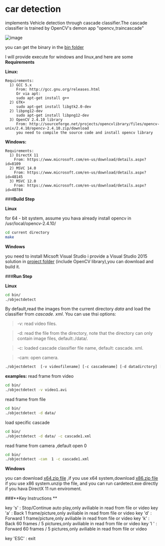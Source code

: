 # car detection

implements Vehicle detection through cascade classifier.The cascade classifier is trained by OpenCV's demon app "opencv_traincascade"

![image](https://github.com/tangchent/cardetect/raw/master/picture/Picture1.png)

you can get the binary in the [bin folder](https://github.com/tangchent/cardetect/tree/master/bin "bin folder")

I will provide execute for windows and linux,and here are some **Requirements**

**Linux:**
    
    Requirements:
      1) GCC 5.x
         From: http://gcc.gnu.org/releases.html
         Or via apt:
         sudo apt-get install g++
      2) GTK+
         sudo apt-get install libgtk2.0-dev
      2) libpng12-dev
         sudo apt-get install libpng12-dev
      3) OpenCV 2.4.10 library
         From: http://sourceforge.net/projects/opencvlibrary/files/opencv-unix/2.4.10/opencv-2.4.10.zip/download
         you need to compile the source code and install opencv library

**Windows:**

    Requirements:
      1) DirectX 11
        From: https://www.microsoft.com/en-us/download/details.aspx?id=8109
      2) MSVC 14.0
        From: https://www.microsoft.com/en-us/download/details.aspx?id=48145
      3) MSVC 12.0
      	From: https://www.microsoft.com/en-us/download/details.aspx?id=40784
\###**Build Step**

**Linux**

for 64 - bit system, assume you hava already install opencv in /usr/local/opencv-2.4.10/
``` bash
cd current directory
make
```
**Windows**

you need to install Micsoft Visual Studio
i provide a Visual Studio 2015 solution in [ project folder](https://github.com/tangchent/cardetect) (include OpenCV library),you can download and build it.

\###**Run Step**

**Linux**
``` bash
cd bin/
./objectdetect
```
By default,read the images from the current directory *data* and load the classifier from *cascade. xml*.
You can use thsi options:
>-v: read video files.

>-d: read the file from the directory, note that the directory can only contain image files, default:./data/.

>-c: loaded cascade classifier file name, default: cascade. xml.

>-cam: open camera.
``` bash
./objectdetect  [-v videofilename] [-c cascadename] [-d datadirctory] [-cam [id]]
```
**examples:**
read frame from video
``` bash
cd bin/
./objectdetect -v video1.avi
```
read frame from file
``` bash
cd bin/
./objectdetect -d data/
```
load specific cascade
``` bash
cd bin/
./objectdetect -d data/ -c cascade1.xml
```
read frame from camera ,default open 0
``` bash
cd bin/
./objectdetect -cam  1 -c cascade1.xml
```
**Windows**

you can download [x64.zip file](https://github.com/tangchent/cardetect/blob/master/bin/x86.rar) ,if you use x64 system,download [x86.zip file](https://github.com/tangchent/cardetect/blob/master/bin/x86.rar) if you use x86 system.unzip the file, and you can run cardetect.exe directly if you hava DirectX 11 run enviroment.


\###**Key Instructions **

key 's' : Stop/Continue auto play,only aviliable in read from file or video
key 'a' : Back 1 frame/picture,only aviliable in read from file or video
key 'd' : Forward 1 frame/picture,only aviliable in read from file or video
key 'k' : Back 60 frames / 5 pictures,only aviliable in read from file or video
key 'l ' : Forward 60 frames / 5 pictures,only aviliable in read from file or video

key 'ESC' : exit
